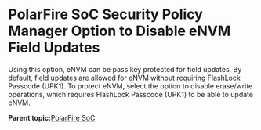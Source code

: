 # PolarFire SoC Security Policy Manager Option to Disable eNVM Field Updates

Using this option, eNVM can be pass key protected for field updates. By default, field updates are allowed for eNVM without requiring FlashLock Passcode \(UPK1\). To protect eNVM, select the option to disable erase/write operations, which requires FlashLock Passcode \(UPK1\) to be able to update eNVM.

**Parent topic:**[PolarFire SoC](GUID-01242F39-2030-4BC9-A2F4-EA1744E85B84.md)


